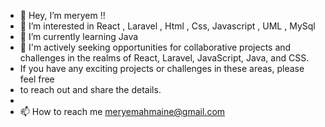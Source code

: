 - 👋 Hey, I’m meryem !!
- 👀 I’m interested in React , Laravel , Html , Css, Javascript , UML , MySql 
- 🌱 I’m currently learning Java 
- 💞️ I'm actively seeking opportunities for collaborative projects and challenges in the realms of React, Laravel, JavaScript, Java, and CSS.
-  If you have any exciting projects or challenges in these areas, please feel free
-  to reach out and share the details.
-  
- 📫 How to reach me meryemahmaine@gmail.com 

<!---
meryemahmaine/meryemahmaine is a ✨ special ✨ repository because its `README.md` (this file) appears on your GitHub profile.
You can click the Preview link to take a look at your changes.
--->
